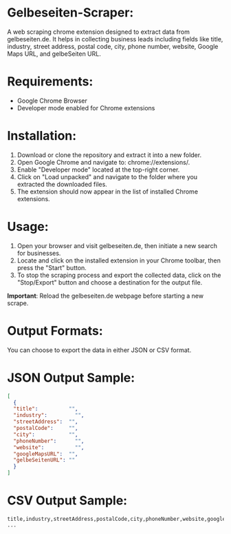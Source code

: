 # Gelbeseiten-Scraper:
A web scraping chrome extension designed to extract data from gelbeseiten.de. It helps in collecting business leads including fields like title, industry, street address, postal code, city, phone number, website, Google Maps URL, and gelbeSeiten URL.

# Requirements:
- Google Chrome Browser
- Developer mode enabled for Chrome extensions

# Installation: 
1. Download or clone the repository and extract it into a new folder.
2. Open Google Chrome and navigate to: chrome://extensions/.
3. Enable "Developer mode" located at the top-right corner.
4. Click on "Load unpacked" and navigate to the folder where you extracted the downloaded files.
5. The extension should now appear in the list of installed Chrome extensions.


# Usage: 
1. Open your browser and visit gelbeseiten.de, then initiate a new search for businesses.
2. Locate and click on the installed extension in your Chrome toolbar, then press the "Start" button.
3. To stop the scraping process and export the collected data, click on the "Stop/Export" button and choose a destination for the output file.

**Important**: Reload the gelbeseiten.de webpage before starting a new scrape.

# Output Formats:
You can choose to export the data in either JSON or CSV format.

# JSON Output Sample:
```json
[
  {
  "title":	        "",
  "industry":	      "",
  "streetAddress":	"",
  "postalCode":	    "",
  "city":           "",
  "phoneNumber":	  "",
  "website":	      "",
  "googleMapsURL":	"",
  "gelbeSeitenURL": ""
  }
]
```
# CSV Output Sample:
```csv
title,industry,streetAddress,postalCode,city,phoneNumber,website,googleMapsURL,gelbeSeitenURL
...
```
